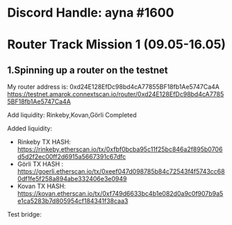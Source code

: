 # Discord Handle: ayna #1600
 
# Router Track Mission 1 (09.05-16.05)
 
## 1.Spinning up a router on the testnet
My router address is: 0xd24E128EfDc98bd4cA77855BF18fb1Ae5747Ca4A
https://testnet.amarok.connextscan.io/router/0xd24E128EfDc98bd4cA77855BF18fb1Ae5747Ca4A

Add liquidity:
Rinkeby,Kovan,Görli  Completed
 
Added liquidity:
- Rinkeby TX HASH: https://rinkeby.etherscan.io/tx/0xfbf0bcba95c11f25bc846a2f895b0706d5d2f2ec00ff2d6915a5667391c67dfc
- Görli TX HASH : https://goerli.etherscan.io/tx/0xeef047d098785b84c72543f4f5743cc680df1fe5f258a894abe332406e3e0949
- Kovan TX HASH: https://kovan.etherscan.io/tx/0xf749d6633bc4b1e082d0a9c0f907b9a5e1ca5283b7d805954cf184341f38caa3

Test bridge: